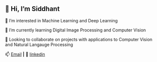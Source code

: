 ## 👋 Hi, I’m Siddhant

👀 I’m interested in Machine Learning and Deep Learning

🌱 I’m currently learning Digital Image Processing and Computer Vision

💬 Looking to collaborate on projects with applications to Computer Vision and Natural Langauge Processing

📫 [Email][Email] **|** 
👔 [linkedin][linkedin]

[linkedin]: https://www.linkedin.com/in/siddhant-agarwal-uoft/
[Email]: siddhant.agarwal@mail.utoronto.ca
